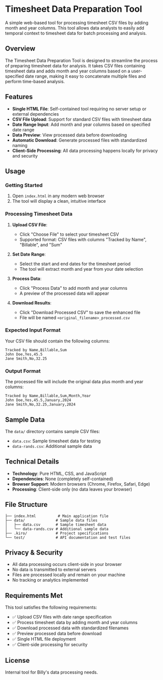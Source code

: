 # Timesheet Data Preparation Tool

A simple web-based tool for processing timesheet CSV files by adding month and year columns. This tool allows data analysts to easily add temporal context to timesheet data for batch processing and analysis.

## Overview

The Timesheet Data Preparation Tool is designed to streamline the process of preparing timesheet data for analysis. It takes CSV files containing timesheet data and adds month and year columns based on a user-specified date range, making it easy to concatenate multiple files and perform time-based analysis.

## Features

- **Single HTML File**: Self-contained tool requiring no server setup or external dependencies
- **CSV File Upload**: Support for standard CSV files with timesheet data
- **Date Range Input**: Add month and year columns based on specified date range
- **Data Preview**: View processed data before downloading
- **Automatic Download**: Generate processed files with standardized naming
- **Client-Side Processing**: All data processing happens locally for privacy and security

## Usage

### Getting Started

1. Open `index.html` in any modern web browser
2. The tool will display a clean, intuitive interface

### Processing Timesheet Data

1. **Upload CSV File**:
   - Click "Choose File" to select your timesheet CSV
   - Supported format: CSV files with columns "Tracked by Name", "Billable", and "Sum"

2. **Set Date Range**:
   - Select the start and end dates for the timesheet period
   - The tool will extract month and year from your date selection

3. **Process Data**:
   - Click "Process Data" to add month and year columns
   - A preview of the processed data will appear

4. **Download Results**:
   - Click "Download Processed CSV" to save the enhanced file
   - File will be named `<original_filename>_processed.csv`

### Expected Input Format

Your CSV file should contain the following columns:
```
Tracked by Name,Billable,Sum
John Doe,Yes,45.5
Jane Smith,No,32.25
```

### Output Format

The processed file will include the original data plus month and year columns:
```
Tracked by Name,Billable,Sum,Month,Year
John Doe,Yes,45.5,January,2024
Jane Smith,No,32.25,January,2024
```

## Sample Data

The `data/` directory contains sample CSV files:
- `data.csv`: Sample timesheet data for testing
- `data-rands.csv`: Additional sample data

## Technical Details

- **Technology**: Pure HTML, CSS, and JavaScript
- **Dependencies**: None (completely self-contained)
- **Browser Support**: Modern browsers (Chrome, Firefox, Safari, Edge)
- **Processing**: Client-side only (no data leaves your browser)

## File Structure

```
├── index.html          # Main application file
├── data/              # Sample data files
│   ├── data.csv       # Sample timesheet data
│   └── data-rands.csv # Additional sample data
├── .kiro/             # Project specifications
└── test/              # API documentation and test files
```

## Privacy & Security

- All data processing occurs client-side in your browser
- No data is transmitted to external servers
- Files are processed locally and remain on your machine
- No tracking or analytics implemented

## Requirements Met

This tool satisfies the following requirements:
- ✅ Upload CSV files with date range specification
- ✅ Process timesheet data by adding month and year columns
- ✅ Download processed data with standardized filenames
- ✅ Preview processed data before download
- ✅ Single HTML file deployment
- ✅ Client-side processing for security

## License

Internal tool for Billy's data processing needs.